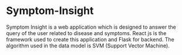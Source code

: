 # Symptom-Insight
Symptom Insight is a web application which is designed to answer the query of the user related to disease and symptoms. React js is the framework used to create this application and Flask for backend. The algorithm used in the data model is SVM (Support Vector Machine).  
